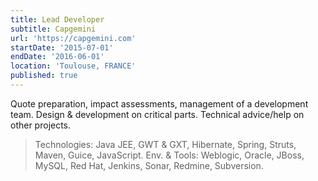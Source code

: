 ```yaml
---
title: Lead Developer
subtitle: Capgemini
url: 'https://capgemini.com'
startDate: '2015-07-01'
endDate: '2016-06-01'
location: 'Toulouse, FRANCE'
published: true
---
```

Quote preparation, impact assessments, management of a development team. Design & development on critical parts. Technical advice/help on other projects.

> Technologies: Java JEE, GWT & GXT, Hibernate, Spring, Struts, Maven, Guice, JavaScript.
> Env. & Tools: Weblogic, Oracle, JBoss, MySQL, Red Hat, Jenkins, Sonar, Redmine, Subversion.